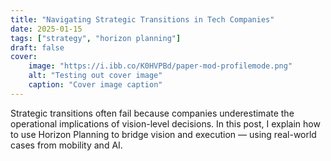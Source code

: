 ```yaml
---
title: "Navigating Strategic Transitions in Tech Companies"
date: 2025-01-15
tags: ["strategy", "horizon planning"]
draft: false
cover:
    image: "https://i.ibb.co/K0HVPBd/paper-mod-profilemode.png"
    alt: "Testing out cover image"
    caption: "Cover image caption"
---
```


Strategic transitions often fail because companies underestimate the operational implications of vision-level decisions. In this post, I explain how to use Horizon Planning to bridge vision and execution — using real-world cases from mobility and AI.
